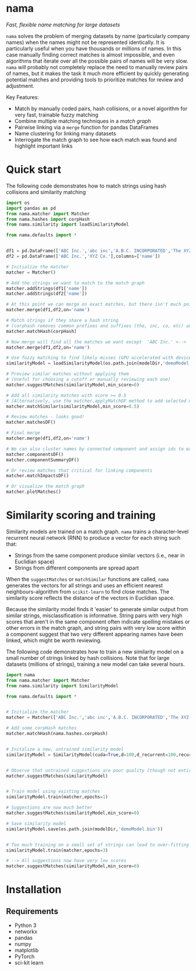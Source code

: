 # nama
_Fast, flexible name matching for large datasets_

`nama` solves the problem of merging datasets by name (particularly company names) when the names might not be represented identically. It is particularly useful when you have thousands or millions of names. In this case manually finding correct matches is almost impossible, and even algorithms that iterate over all the possible pairs of names will be very slow. `nama` will probably not completely replace the need to manually review pairs of names, but it makes the task it much more efficient by quickly generating potential matches and providing tools to prioritize matches for review and adjustment.


Key Features:
- Match by manually coded pairs, hash collisions, or a novel algorithm for very fast, trainable fuzzy matching
- Combine multiple matching techniques in a _match graph_
- Pairwise linking via a `merge` function for pandas DataFrames
- Name clustering for linking many datasets
- Interrogate the match graph to see how each match was found and highlight important links

# Quick start
The following code demonstrates how to match strings using hash collisions and similarity matching
```python
import os
import pandas as pd
from nama.matcher import Matcher
from nama.hashes import corpHash
from nama.similarity import loadSimilarityModel

from nama.defaults import *


df1 = pd.DataFrame(['ABC Inc.','abc inc','A.B.C. INCORPORATED','The XYZ Company','X Y Z CO'],columns=['name'])
df2 = pd.DataFrame(['ABC Inc.','XYZ Co.'],columns=['name'])

# Initialize the matcher
matcher = Matcher()

# Add the strings we want to match to the match graph
matcher.addStrings(df1['name'])
matcher.addStrings(df2['name'])

# At this point we can merge on exact matches, but there isn't much point (equivalent to pandas merge function)
matcher.merge(df1,df2,on='name')

# Match strings if they share a hash string
# (corphash removes common prefixes and suffixes (the, inc, co, etc) and makes everything lower-case)
matcher.matchHash(corpHash)

# Now merge will find all the matches we want except  'ABC Inc.' <--> 'A.B.C. INCORPORATED'
matcher.merge(df1,df2,on='name')

# Use fuzzy matching to find likely misses (GPU accelerated with device='cuda')
similarityModel = loadSimilarityModel(os.path.join(modelDir,'demoModel.bin'))

# Preview similar matches without applying them
# (Useful for choosing a cutoff or manually reviewing each one)
matcher.suggestMatches(similarityModel,min_score=0)

# Add all similarity matches with score >= 0.5
# (Alternatively, use the matcher.applyMatchDF method to add selected matches)
matcher.matchSimilar(similarityModel,min_score=0.5)

# Review matches - looks good!
matcher.matchesDF()

# Final merge
matcher.merge(df1,df2,on='name')

# We can also cluster names by connected component and assign ids to each
matcher.componentsDF()
matcher.componentSummaryDF()

# Or review matches that critical for linking components
matcher.matchImpactsDF()

# Or visualize the match graph
matcher.plotMatches()
```

# Similarity scoring and training
Similarity models are trained on a match graph. `nama` trains a character-level recurrent neural network (RNN) to produce a vector for each string such that:
- Strings from the same component produce similar vectors (i.e., near in Euclidian space)
- Strings from different components are spread apart

When the `suggestMatches` or `matchSimilar` functions are called, `nama` generates the vectors for all strings and uses an efficient nearest neighbours-algorithm from `scikit-learn` to find close matches. The similarity score reflects the distance of the vectors in Euclidian space.

Because the similarity model finds it 'easier' to generate similar output from similar strings, misclassification is informative. String pairs with very high scores that aren't in the same component often indicate spelling mistakes or other errors in the match graph, and string pairs with very low score within a component suggest that two very different appearing names have been linked, which might be worth reviewing.

The following code demonstrates how to train a new similarity model on a small number of strings linked by hash collisions. Note that for large datasets (millions of strings), training a new model can take several hours.
```python
import nama
from nama.matcher import Matcher
from nama.similarity import SimilarityModel

from nama.defaults import *


# Initialize the matcher
matcher = Matcher(['ABC Inc.','abc inc','A.B.C. INCORPORATED','The XYZ Company','X Y Z CO','ABC Inc.','XYZ Co.'])

# Add some corpHash matches
matcher.matchHash(nama.hashes.corpHash)


# Initalize a new, untrained similarity model
similarityModel = SimilarityModel(cuda=True,d=100,d_recurrent=100,recurrent_layers=2,bidirectional=True)


# Observe that untrained suggestions are poor quality (though not entirely useless - neat!)
matcher.suggestMatches(similarityModel)


# Train model using existing matches
similarityModel.train(matcher,epochs=1)

# Suggestions are now much better
matcher.suggestMatches(similarityModel,min_score=0)

# Save similarity model
similarityModel.save(os.path.join(modelDir,'demoModel.bin'))


# Too much training on a small set of strings can lead to over-fitting
similarityModel.train(matcher,epochs=3)

# --> All suggestions now have very low scores
matcher.suggestMatches(similarityModel,min_score=0)

```


# Installation
## Requirements
- Python 3
- networkx
- pandas
- numpy
- matplotlib
- PyTorch
- sci-kit learn
